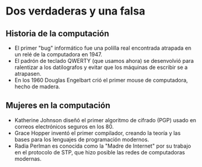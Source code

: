 # Dos verdaderas y una falsa

## Historia de la computación

- El primer "bug" informático fue una polilla real encontrada atrapada en un relé de la computadora en 1947.
- El padrón de teclado QWERTY (que usamos ahora) se desenvolvió para ralentizar a los datilografos y evitar que los máquinas de escribir se a atrapasen.
- En los 1960 Douglas Engelbart crió el primer mouse de computadora, hecho de madera.

## Mujeres en la computación

- Katherine Johnson diseñó el primer algoritmo de cifrado (PGP) usado en correos electrónicos seguros en los 80.
- Grace Hopper inventó el primer compilador, creando la teoría y las bases para los lenguajes de programación modernos.
- Radia Perlman es conocida como la "Madre de Internet" por su trabajo en el protocolo de STP, que hizo posible las redes de computadoras modernas.
